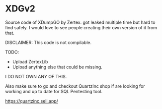 # XDGv2
Source code of XDumpGO by Zertex. got leaked multiple time but hard to find safely. I would love to see people creating their own version of it from that.

DISCLAIMER: This code is not compilable.



TODO:
  - Upload ZertexLib
  - Upload anything else that could be missing.
  
  
  I DO NOT OWN ANY OF THIS.
  
  Also make sure to go and checkout QuartzInc shop if are looking for working and up to date for SQL Pentesting tool.
  
  https://quartzinc.sell.app/
